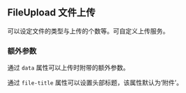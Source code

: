 <div class="demo-header">
<p class="overviewicon">
  <span class="wapi-form-fileupload"/>
</p>

## FileUpload 文件上传

<mobile-uxlink widget-name="Fileupload"></mobile-uxlink>

可以设定文件的类型与上传的个数等。可自定义上传服务。

</div>

### 额外参数

通过 `data` 属性可以上传时附带的额外参数。

通过 `file-title` 属性可以设置头部标题，该属性默认为‘附件’。

<mobile-view link="file-upload/data"></mobile-view>
